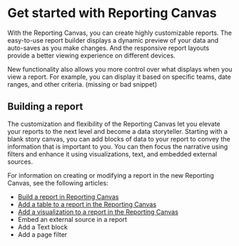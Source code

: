 

# Get started with Reporting Canvas

With the Reporting Canvas, you can create highly customizable reports. The easy-to-use report builder displays a dynamic preview of your data and auto-saves as you make changes. And the responsive report layouts provide a better viewing experience on different devices.

New functionality also allows you more control over what displays when you view a report. For example, you can display it based on specific teams, date ranges, and other criteria. 
(missing or bad snippet)

<!--
<p data-mc-conditions="QuicksilverOrClassic.Draft mode">Actions for users with View access</p>
-->

<!--
<h2 data-mc-conditions="QuicksilverOrClassic.Draft mode"><a name="Reportin"></a>Reporting elements</h2>
-->

<!--
<p data-mc-conditions="QuicksilverOrClassic.Draft mode"><b>[screenshot of report with each different element called out]</b></p>
-->

<!--
<p data-mc-conditions="QuicksilverOrClassic.Draft mode">Go over reporting elements?</p>
-->

<!--
<p data-mc-conditions="QuicksilverOrClassic.Draft mode">Goes over each widget in report: table, visualization, text, embed, filter</p>
-->

<!--
<p data-mc-conditions="QuicksilverOrClassic.Draft mode">Align different blocks to visuals, narrative, and data</p>
-->

## Building a report

The customization and flexibility of the Reporting Canvas let you elevate your reports to the next level and become a data storyteller. Starting with a blank story canvas, you can add blocks of data to your report to convey the information that is important to you. You can then focus the narrative using filters and enhance it using visualizations, text, and embedded external sources.

For information on creating or modifying a report in the new Reporting Canvas, see the following articles:

* [Build a report in Reporting Canvas](../../../reports-and-dashboards/reporting-canvas/manage-reports/build-report.md)
* [Add a table to a report in the Reporting Canvas](add-or-edit-report-table.md)
* [Add a visualization to a report in the Reporting Canvas](add-or-edit-report-visualization.md)
* Embed an external source in a report
* Add a Text block
* Add a page filter

